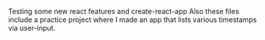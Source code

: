 Testing some new react features and create-react-app
Also these files include a practice project where I made an app that lists various timestamps via user-input. 
